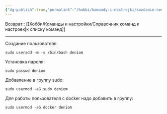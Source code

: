 ```yaml
---
{"dg-publish":true,"permalink":"/hobbi/komandy-i-nastrojki/sozdanie-novogo-polzovatelya-linux/"}
---
```


Возврат:: [[Хобби/Команды и настройки/Справочник команд и настроек\|к списку команд]]

---

Создание пользователя:
```shell
sudo useradd -m -s /bin/bash deniom
```

Установка пароля:
```shell
sudo passwd deniom
```

Добавление в группу sudo:
```shell
sudo usermod -aG sudo deniom
```

Для работы пользователя с docker надо добавить в группу:
```shell
sudo usermod -aG docker deniom
```